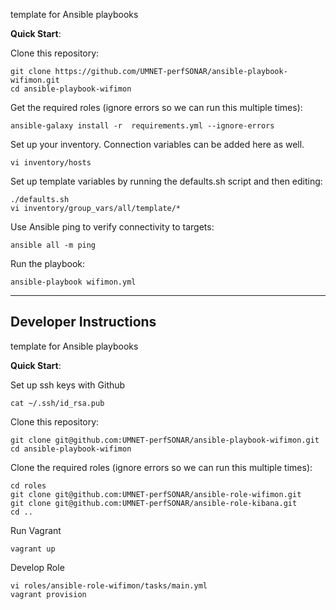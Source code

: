 template for Ansible playbooks

**Quick Start**:

Clone this repository:

```
git clone https://github.com/UMNET-perfSONAR/ansible-playbook-wifimon.git
cd ansible-playbook-wifimon
```

Get the required roles (ignore errors so we can run this multiple times):

```
ansible-galaxy install -r  requirements.yml --ignore-errors
```

Set up your inventory.  Connection variables can be added here as well.

```
vi inventory/hosts
```

Set up template variables by running the defaults.sh script and then editing:

```
./defaults.sh
vi inventory/group_vars/all/template/*
```

Use Ansible ping to verify connectivity to targets:

```
ansible all -m ping
```

Run the playbook:

```
ansible-playbook wifimon.yml
```

----------------------
Developer Instructions
----------------------

template for Ansible playbooks

**Quick Start**:

Set up ssh keys with Github

```
cat ~/.ssh/id_rsa.pub
```

Clone this repository:

```
git clone git@github.com:UMNET-perfSONAR/ansible-playbook-wifimon.git
cd ansible-playbook-wifimon
```

Clone the required roles (ignore errors so we can run this multiple times):

```
cd roles
git clone git@github.com:UMNET-perfSONAR/ansible-role-wifimon.git
git clone git@github.com:UMNET-perfSONAR/ansible-role-kibana.git
cd ..
```

Run Vagrant

```
vagrant up
```

Develop Role
```
vi roles/ansible-role-wifimon/tasks/main.yml
vagrant provision
```
